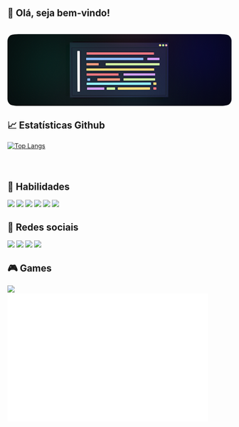 ## 👋 Olá, seja bem-vindo!

<br>
<img align="center" alt="Will-HTML" style="border-radius:5%" src="https://github.com/willmayrink/willmayrink/blob/8eb261bff280fa7cecd1ec15e9bf008dc23fe041/image.png">

<br> 
    
## 📈 Estatísticas Github
   
<div align="left" style="padding-bottom:10px;">
    
  
  [![Top Langs](https://github-readme-stats.vercel.app/api/top-langs/?username=willmayrink&show_icons=true&theme=dark)](https://github.com/anuraghazra/github-readme-stats)
</div>  
  

<br>

## 💼 Habilidades

<img src="https://img.shields.io/badge/LookerStudio-BI-informational?style=flat&logo=Looker&logoColor=white&color=80ff00">  
<img src="https://img.shields.io/badge/Java-Code-informational?style=flat&logo=Apache&logoColor=white&color=80ff00">  
<img src="https://img.shields.io/badge/SQL-Code-informational?style=flat&logo=PostgreSQL&logoColor=white&color=80ff00"> <img src="https://img.shields.io/badge/SQL-Admin-informational?style=flat&logo=PostgreSQL&logoColor=white&color=80ff00"> 
<img src="https://img.shields.io/badge/HTML-Code-informational?style=flat&logo=HTML5&logoColor=white&color=80ff00">  
<img src="https://img.shields.io/badge/CSS-Code-informational?style=flat&logo=CSS3&logoColor=white&color=80ff00">

<br>

## 👻 Redes sociais

<a href="mailto:will.mayrink@gmail.com" >
    <img src="https://img.shields.io/badge/Gmail-Send-informational?style=flat&logo=Gmail&logoColor=white&color=428bca"><a/> 
<a href="https://github.com/willmayrink/willmayrink" >
    <img src="https://img.shields.io/badge/Github-Readme-informational?style=flat&logo=Github&logoColor=white&color=428bca"><a/>
<a href="https://instagram.com/willmayrink" > 
    <img src="https://img.shields.io/badge/Instagram-Perfil-informational?style=flat&logo=Instagram&logoColor=white&color=428bca"><a/>
<a href="https://discordapp.com/user/iNK#0671">
    <img src="https://img.shields.io/badge/Discord-Perfil-informational?style=flat&logo=Discord&logoColor=white&color=428bca"><a/>

<br>

## 🎮 Games
<div style="align:left"><a href="https://steamcommunity.com/id/sugardaddy0912/"><img src="https://img.shields.io/badge/Steam-Profile-informational?style=flat&logo=Steam&logoColor=white&color=428bca"></a></div>
<img align="left" src="/metrics.plugin.steam.completo.svg" alt="Metrics" width="451">
